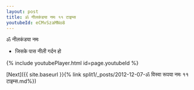 ```yaml
---
layout: post
title: ॐ नीलकंडया नमः ११ टाइम्स
youtubeId: eCMvSzaMNo8
---
```

 
 
 ॐ नीलकंडया नमः  
 
 -  जिसके पास नीली गर्दन हो 
 
  
 
  
 
 
 
 
 
 


{% include youtubePlayer.html id=page.youtubeId %}
 
[Next]({{ site.baseurl }}{% link  split1/_posts/2012-12-07-ॐ विस्वा रूपया नमः ११ टाइम्स.md%})
 
